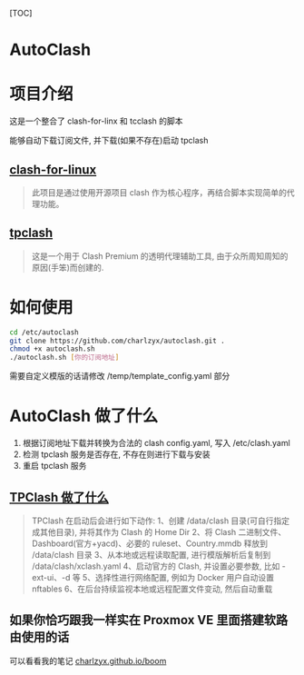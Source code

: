 [TOC]

# AutoClash

# 项目介绍

这是一个整合了 clash-for-linx 和 tcclash 的脚本

能够自动下载订阅文件, 并下载(如果不存在)启动 tpclash

## [clash-for-linux](https://github.com/wanhebin/clash-for-linux)

> 此项目是通过使用开源项目 clash 作为核心程序，再结合脚本实现简单的代理功能。

## [tpclash](https://github.com/mritd/tpclash)

> 这是一个用于 Clash Premium 的透明代理辅助工具, 由于众所周知周知的原因(手笨)而创建的.

# 如何使用

```sh
cd /etc/autoclash
git clone https://github.com/charlzyx/autoclash.git .
chmod +x autoclash.sh
./autoclash.sh [你的订阅地址]
```

需要自定义模版的话请修改 /temp/template_config.yaml 部分

# AutoClash 做了什么

1. 根据订阅地址下载并转换为合法的 clash config.yaml, 写入 /etc/clash.yaml
2. 检测 tpclash 服务是否存在, 不存在则进行下载与安装
3. 重启 tpclash 服务

## [TPClash 做了什么](https://github.com/mritd/tpclash#%E4%BA%94tpclash-%E5%81%9A%E4%BA%86%E4%BB%80%E4%B9%88)

> TPClash 在启动后会进行如下动作:
> 1、创建 /data/clash 目录(可自行指定成其他目录), 并将其作为 Clash 的 Home Dir
> 2、将 Clash 二进制文件、Dashboard(官方+yacd)、必要的 ruleset、Country.mmdb 释放到 /data/clash 目录
> 3、从本地或远程读取配置, 进行模版解析后复制到 /data/clash/xclash.yaml
> 4、启动官方的 Clash, 并设置必要参数, 比如 -ext-ui、-d 等
> 5、选择性进行网络配置, 例如为 Docker 用户自动设置 nftables
> 6、在后台持续监视本地或远程配置文件变动, 然后自动重载

## 如果你恰巧跟我一样实在 Proxmox VE 里面搭建软路由使用的话

可以看看我的笔记 [charlzyx.github.io/boom](https://charlzyx.github.io/boom/)
